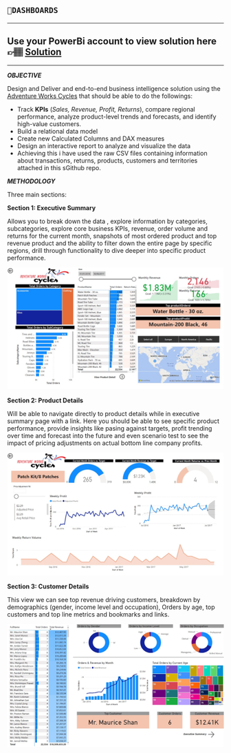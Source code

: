 ## `💨DASHBOARDS `

---

## Use your PowerBi account to view solution here 👉🏽 [Solution](https://app.powerbi.com/groups/me/reports/20966b59-97bf-4952-bbe0-1bd98d1aa3c1/ReportSection?bookmarkGuid=10fa1eaf-7f5b-44c5-9283-5770e6d032be&bookmarkUsage=1&ctid=085f983a-0b69-4270-b71d-10695076bafe&fromEntryPoint=export)

---

**_OBJECTIVE_**

Design and Deliver and end-to-end business intelligence solution using the [Adventure Works Cycles](https://github.com/kuta-ndze/KPIDashboarding/blob/main/AdventureWorks.pdf) that should be able to do the followings:

- Track **KPIs** (_Sales, Revenue, Profit, Returns_), compare regional performance, analyze product-level trends and forecasts, and identify high-value customers.
- Build a relational data model
- Create new Calculated Columns and DAX measures
- Design an interactive report to analyze and visualize the data
- Achieving this i have used the raw CSV files containing information about transactions, returns, products, customers and territories attached in this sGithub repo.

**_METHODOLOGY_**

Three main sections:

**Section 1: Executive Summary**

Allows you to break down the data , explore information by categories, subcategories, explore core business KPIs, revenue, order volume and returns for the current month, snapshots of most ordered product and top revenue product and the ability to filter down the entire page by specific regions, drill through functionality to dive deeper into specific product performance.

![Executive Summary](https://github.com/kuta-ndze/KPIDashboarding/blob/main/advwrks1.jpg)

**Section 2: Product Details**

Will be able to navigate directly to product details while in executive summary page with a link. Here you should be able to see specific product performance, provide insights like pasing against targets, profit trending over time and forecast into the future and even scenario test to see the impact of pricing adjustments on actual bottom line company profits.

![Product details](https://github.com/kuta-ndze/KPIDashboarding/blob/main/advwrks2.jpg)

**Section 3: Customer Details**

This view we can see top revenue driving customers, breakdown by demographics (gender, income level and occupation), Orders by age, top customers and top line metrics and bookmarks and links.

![Customer Details](https://github.com/kuta-ndze/KPIDashboarding/blob/main/advwrks3.jpg)
